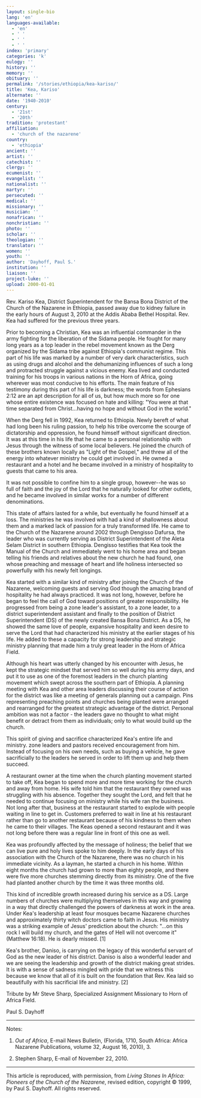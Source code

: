 ```yaml
---
layout: single-bio
lang: 'en'
languages-available:
  - 'en'
  - ' '
  - ' '
  - ' '
index: 'primary'
categories: 'k'
eulogy: ''
history: ''
memory: ''
obituary: ''
permalink: '/stories/ethiopia/kea-kariso/'
title: 'Kea, Kariso'
alternate: ''
date: '1940-2010'
century:
  - '21st'
  - '20th'
tradition: 'protestant'
affiliation:
  - 'church of the nazarene'
country:
  - 'ethiopia'
ancient: ''
artist: ''
catechist: ''
clergy: ''
ecumenist: ''
evangelist: ''
nationalist: ''
martyr: ''
persecuted: ''
medical: ''
missionary: ''
musician: ''
nonafrican: ''
nonchristian: ''
photo: ''
scholar: ''
theologian: ''
translator: ''
women: ''
youth: ''
author: 'Dayhoff, Paul S.'
institution: ''
liaison: ''
project-luke: ''
upload: 2000-01-01
---
```



Rev. Kariso Kea, District Superintendent for the Bansa Bona District of the Church of the Nazarene in Ethiopia, passed away due to kidney failure in the early hours of August 3, 2010 at the Addis Ababa Bethel Hospital. Rev. Kea had suffered for the previous three years.

Prior to becoming a Christian, Kea was an influential commander in the army fighting for the liberation of the Sidama people. He fought for many long years as a top leader in the rebel movement known as the Derg organized by the Sidama tribe against Ethiopia's communist regime. This part of his life was marked by a number of very dark characteristics, such as using drugs and alcohol and the dehumanizing influences of such a long and protracted struggle against a vicious enemy. Kea lived and conducted training for his troops in various nations in the Horn of Africa, going wherever was most conducive to his efforts. The main feature of his testimony during this part of his life is darkness; the words from Ephesians 2:12 are an apt description for all of us, but how much more so for one whose entire existence was focused on hate and killing: "You were at that time separated from Christ...having no hope and without God in the world."

When the Derg fell in 1992, Kea returned to Ethiopia. Newly bereft of what had long been his ruling passion, to help his tribe overcome the scourge of dictatorship and oppression, he found himself without significant direction. It was at this time in his life that he came to a personal relationship with Jesus through the witness of some local believers. He joined the church of these brothers known locally as "Light of the Gospel," and threw all of the energy into whatever ministry he could get involved in. He owned a restaurant and a hotel and he became involved in a ministry of hospitality to guests that came to his area.

It was not possible to confine him to a single group, however--he was so full of faith and the joy of the Lord that he naturally looked for other outlets, and he became involved in similar works for a number of different denominations.

This state of affairs lasted for a while, but eventually he found himself at a loss. The ministries he was involved with had a kind of shallowness about them and a marked lack of passion for a truly transformed life. He came to the Church of the Nazarene around 2002 through Dengisso Dafursa, the leader who was currently serving as District Superintendent of the Aleta Selam District in southern Ethiopia. Dengisso testifies that Kea took the Manual of the Church and immediately went to his home area and began telling his friends and relatives about the new church he had found, one whose preaching and message of heart and life holiness intersected so powerfully with his newly felt longings.

Kea started with a similar kind of ministry after joining the Church of the Nazarene, welcoming guests and serving God though the amazing brand of hospitality he had always practiced. It was not long, however, before he began to feel the call of God toward positions of greater responsibility. He progressed from being a zone leader's assistant, to a zone leader, to a district superintendent assistant and finally to the position of District Superintendent (DS) of the newly created Bansa Bona District. As a DS, he showed the same love of people, expansive hospitality and keen desire to serve the Lord that had characterized his ministry at the earlier stages of his life. He added to these a capacity for strong leadership and strategic ministry planning that made him a truly great leader in the Horn of Africa Field.

Although his heart was utterly changed by his encounter with Jesus, he kept the strategic mindset that served him so well during his army days, and put it to use as one of the foremost leaders in the church planting movement which swept across the southern part of Ethiopia. A planning meeting with Kea and other area leaders discussing their course of action for the district was like a meeting of generals planning out a campaign. Pins representing preaching points and churches being planted were arranged and rearranged for the greatest strategic advantage of the district. Personal ambition was not a factor - the leaders gave no thought to what might benefit or detract from them as individuals; only to what would build up the church.

This spirit of giving and sacrifice characterized Kea's entire life and ministry. zone leaders and pastors received encouragement from him. Instead of focusing on his own needs, such as buying a vehicle, he gave sacrificially to the leaders he served in order to lift them up and help them succeed.

A restaurant owner at the time when the church planting movement started to take off, Kea began to spend more and more time working for the church and away from home. His wife told him that the restaurant they owned was struggling with his absence. Together they sought the Lord, and felt that he needed to continue focusing on ministry while his wife ran the business. Not long after that, business at the restaurant started to explode with people waiting in line to get in. Customers preferred to wait in line at his restaurant rather than go to another restaurant because of his kindness to them when he came to their villages. The Keas opened a second restaurant and it was not long before there was a regular line in front of this one as well.

Kea was profoundly affected by the message of holiness; the belief that we can live pure and holy lives spoke to him deeply. In the early days of his association with the Church of the Nazarene, there was no church in his immediate vicinity. As a layman, he started a church in his home. Within eight months the church had grown to more than eighty people, and there were five more churches stemming directly from its ministry. One of the five had planted another church by the time it was three months old.

This kind of incredible growth increased during his service as a DS. Large numbers of churches were multiplying themselves in this way and growing in a way that directly challenged the powers of darkness at work in the area. Under Kea's leadership at least four mosques became Nazarene churches and approximately thirty witch doctors came to faith in Jesus. His ministry was a striking example of Jesus' prediction about the church: "...on this rock I will build my church, and the gates of Hell will not overcome it" (Matthew 16:18). He is dearly missed. [1]

Kea's brother, Daniso, is carrying on the legacy of this wonderful servant of God as the new leader of his district. Daniso is also a wonderful leader and we are seeing the leadership and growth of the district making great strides. It is with a sense of sadness mingled with pride that we witness this because we know that all of it is built on the foundation that Rev. Kea laid so beautifully with his sacrificial life and ministry. [2]

Tribute by Mr Steve Sharp, Specialized Assignment Missionary to Horn of Africa Field.

Paul S. Dayhoff

---

Notes:

1. *Out of Africa*, E-mail News Bulletin, (Florida, 1710, South Africa: Africa Nazarene Publications, volume 32, August 16, 2010), 3.

2. Stephen Sharp, E-mail of November 22, 2010.

---

This article is reproduced, with permission, from *Living Stones In Africa: Pioneers of the Church of the Nazarene*, revised edition, copyright © 1999, by Paul S. Dayhoff. All rights reserved.